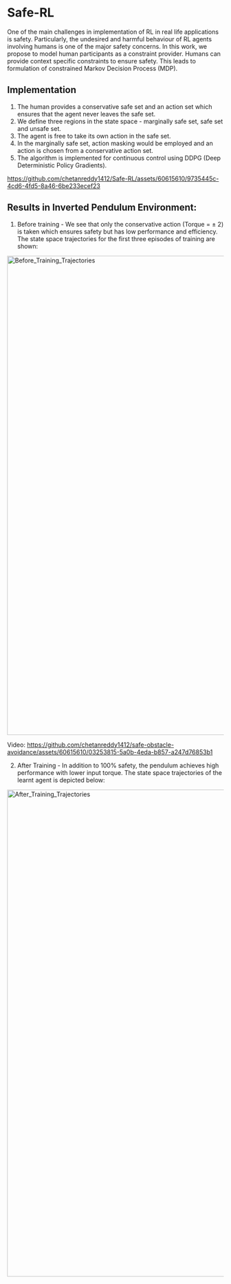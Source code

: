 # Safe-RL

One of the main challenges in implementation of RL in  real life applications is safety.  Particularly,  the  undesired and harmful behaviour of RL agents involving humans is one of the major safety concerns. In this work, we propose to model human participants as a constraint provider. Humans can provide context specific constraints to ensure safety. This leads to formulation of constrained Markov Decision Process (MDP). 

## Implementation
1. The human provides a conservative safe set and an action set which ensures that the agent never leaves the safe set.
2. We define three regions in the state space - marginally safe set, safe set and unsafe set.
3. The agent is free to take its own action in the safe set.
4. In the marginally safe set, action masking would be employed and an action is chosen from a conservative action set.
5. The algorithm is implemented for continuous control using DDPG (Deep Deterministic Policy Gradients). 


https://github.com/chetanreddy1412/Safe-RL/assets/60615610/9735445c-4cd6-4fd5-8a46-6be233ecef23


## Results in Inverted Pendulum Environment:
1. Before training - We see that only the conservative action (Torque = ± 2) is taken which ensures safety but has low performance and efficiency. The state space trajectories for the first three episodes of training are shown:
<img width="1113" alt="Before_Training_Trajectories" src="https://github.com/chetanreddy1412/Safe-RL/assets/60615610/3973534b-22a0-4d3b-a616-60b82ef24abd">

Video:
https://github.com/chetanreddy1412/safe-obstacle-avoidance/assets/60615610/03253815-5a0b-4eda-b857-a247d76853b1








2. After Training - In addition to 100% safety, the pendulum achieves high performance with lower input torque. The state space trajectories of the learnt agent is depicted below:
<img width="1131" alt="After_Training_Trajectories" src="https://github.com/chetanreddy1412/Safe-RL/assets/60615610/7e99ecf5-ae46-465b-8f60-aa02c6093101">









